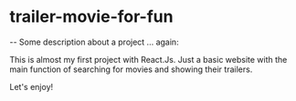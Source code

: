 # trailer-movie-for-fun

-- Some description about a project ... again:

This is almost my first project with React.Js. Just a basic website with the main function of searching for movies and showing their trailers.

Let's enjoy!
